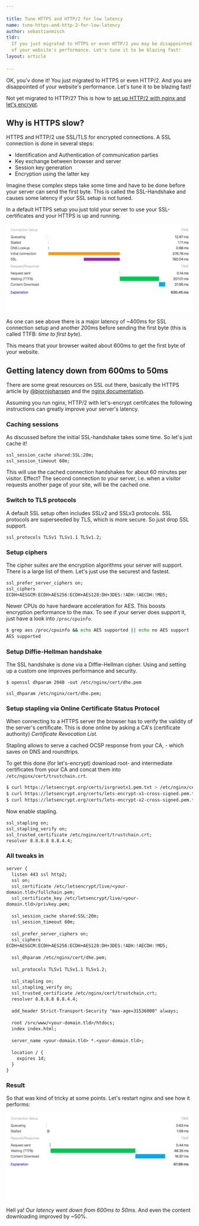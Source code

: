 ```yaml
---

title: Tune HTTPS and HTTP/2 for low latency
name: tune-https-and-http-2-for-low-latency
author: sebastianmisch
tldr:
  If you just migrated to HTTPS or even HTTP/2 you may be disappointed
  of your website's performance. Let's tune it to be blazing fast!
layout: article

---
```


OK, you'v done it! You just migrated to HTTPS or even HTTP/2.
And you are disappointed of your website's performance.
Let's tune it to be blazing fast!

<div class="box box--internal-link">
  <span>
    Not yet migrated to HTTP/2? This is how to <a href="/2015/12/24/lets-encrypt-to-support-http-2-on-nginx" >set up
    HTTP/2 with nginx and let's encrypt</a>.
  </span>
</div>

## Why is HTTPS slow?
HTTPS and HTTP/2 use SSL/TLS for encrypted connections.
A SSL connection is done in several steps:

- Identification and Authentication of communication parties
- Key exchange between browser and server
- Session key generation
- Encryption using the latter key

Imagine these complex steps take some time and have to be done before your
server can send the first byte. This is called the SSL-Handshake and causes
some latency if your SSL setup is not tuned.

In a default HTTPS setup you just told your server to use your SSL-certificates
and your HTTPS is up and running.

![High latency on SSL handshake and initial connection](slow-ssl.png "High latency on SSL handshake and initial connection")

As one can see above there is a major latency of ~400ms for SSL connection
setup and another 200ms before sending the first byte (this is called TTFB:
_time to first byte_).

This means that your browser waited about 600ms to get the first byte of your
website.


## Getting latency down from 600ms to 50ms
There are some great resources on SSL out there, basically the HTTPS article
by <a href="https://twitter.com/bjornjohansen" target="bjornjohansen">@bjornjohansen</a> and the
<a href="http://nginx.org/en/docs/http/configuring_https_servers.html"
target="nginxdocumentation">nginx documentation</a>.

Assuming you run nginx, HTTP/2 with let's-encrypt certifcates the following
instructions can greatly improve your server's latency.

### Caching sessions
As discussed before the initial SSL-handshake takes some time. So let's just
cache it!
```
ssl_session_cache shared:SSL:20m;
ssl_session_timeout 60m;
```
This will use the cached connection handshakes for about 60 minutes per
visitor. Effect? The second connection to your server, i.e.
when a visitor requests another page of your site, will be the cached one.


### Switch to TLS protocols
A default SSL setup often includes SSLv2 and SSLv3 protocols. SSL protocols
are superseeded by TLS, which is more secure. So just drop SSL support.
```
ssl_protocols TLSv1 TLSv1.1 TLSv1.2;
```


### Setup ciphers
The cipher suites are the encryption algorithms your server will support.
There is a large list of them. Let's just use the securest and fastest.
```
ssl_prefer_server_ciphers on;
ssl_ciphers ECDH+AESGCM:ECDH+AES256:ECDH+AES128:DH+3DES:!ADH:!AECDH:!MD5;
```
Newer CPUs do have hardware acceleration for AES. This boosts encryption
performance to the max. To see if your server does support it, just have
a look into `/proc/cpuinfo`.
```bash
$ grep aes /proc/cpuinfo && echo AES supported || echo no AES support
AES supported
```


### Setup Diffie-Hellman handshake
The SSL handshake is done via a Diffie-Hellman cipher. Using and setting
up a custom one improves performance and security.
```
$ openssl dhparam 2048 -out /etc/nginx/cert/dhe.pem
```

```
ssl_dhparam /etc/nginx/cert/dhe.pem;
```


### Setup stapling via Online Certificate Status Protocol
When connecting to a HTTPS server the browser has to verify the validity of
the server's certificate. This is done online by asking a CA's (certificate authority) _Certificate Revocation List_.

Stapling allows to serve a cached OCSP response from your CA, - which saves
on DNS and roundtrips.

To get this done (for let's-encrypt) download root- and intermediate
certificates from your CA and concat them into `/etc/nginx/cert/trustchain.crt`.

```bash
$ curl https://letsencrypt.org/certs/isrgrootx1.pem.txt > /etc/nginx/cert/trustchain.crt
$ curl https://letsencrypt.org/certs/lets-encrypt-x1-cross-signed.pem.txt >> /etc/nginx/cert/trustchain.crt
$ curl https://letsencrypt.org/certs/lets-encrypt-x2-cross-signed.pem.txt >> /etc/nginx/cert/trustchain.crt

```
Now enable stapling.
```
ssl_stapling on;
ssl_stapling_verify on;
ssl_trusted_certificate /etc/nginx/cert/trustchain.crt;
resolver 8.8.8.8 8.8.4.4;
```

### All tweaks in
```
server {
  listen 443 ssl http2;
  ssl on;
  ssl_certificate /etc/letsencrypt/live/<your-domain.tld>/fullchain.pem;
  ssl_certificate_key /etc/letsencrypt/live/<your-domain.tld>/privkey.pem;

  ssl_session_cache shared:SSL:20m;
  ssl_session_timeout 60m;

  ssl_prefer_server_ciphers on;
  ssl_ciphers ECDH+AESGCM:ECDH+AES256:ECDH+AES128:DH+3DES:!ADH:!AECDH:!MD5;

  ssl_dhparam /etc/nginx/cert/dhe.pem;

  ssl_protocols TLSv1 TLSv1.1 TLSv1.2;

  ssl_stapling on;
  ssl_stapling_verify on;
  ssl_trusted_certificate /etc/nginx/cert/trustchain.crt;
  resolver 8.8.8.8 8.8.4.4;

  add_header Strict-Transport-Security "max-age=31536000" always;

  root /srv/www/<your-domain.tld>/htdocs;
  index index.html;

  server_name <your-domain.tld> *.<your-domain.tld>;

  location / {
    expires 1d;
  }
}
```


### Result
So that was kind of tricky at some points. Let's restart nginx and see how
it performs:

![After tuning SSL](fast-ssl.png "After tuning SSL")

Hell ya! Our *latency went down from 600ms to 50ms*. And even the content
downloading improved by ~50%.
